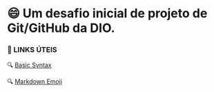 # :smile: Um desafio inicial de projeto de Git/GitHub da DIO.

### :link: LINKS ÚTEIS 
:mag: [Basic Syntax](https://www.markdownguide.org/basic-syntax/)

:mag: [Markdown Emoji](https://gist.github.com/rxaviers/7360908)

